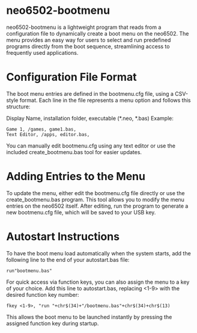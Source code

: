 # neo6502-bootmenu
neo6502-bootmenu is a lightweight program that reads from a configuration file to dynamically create a boot menu on the neo6502. The menu provides an easy way for users to select and run predefined programs directly from the boot sequence, streamlining access to frequently used applications.

# Configuration File Format
The boot menu entries are defined in the bootmenu.cfg file, using a CSV-style format. Each line in the file represents a menu option and follows this structure:

Display Name, installation folder, executable (*.neo, *.bas)
Example:

```plaintext
Game 1, /games, game1.bas,
Text Editor, /apps, editor.bas,
```

You can manually edit bootmenu.cfg using any text editor or use the included create_bootmenu.bas tool for easier updates.

# Adding Entries to the Menu
To update the menu, either edit the bootmenu.cfg file directly or use the create_bootmenu.bas program. This tool allows you to modify the menu entries on the neo6502 itself. After editing, run the program to generate a new bootmenu.cfg file, which will be saved to your USB key.

# Autostart Instructions
To have the boot menu load automatically when the system starts, add the following line to the end of your autostart.bas file:
```plaintext
run"bootmenu.bas"
```
For quick access via function keys, you can also assign the menu to a key of your choice. Add this line to autostart.bas, replacing <1-9> with the desired function key number:

```plaintext
fkey <1-9>, "run "+chr$(34)+"/bootmenu.bas"+chr$(34)+chr$(13)
```
This allows the boot menu to be launched instantly by pressing the assigned function key during startup.
